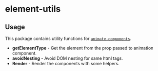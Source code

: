 # element-utils

## Usage
This package contains utility functions for [`animate-components`](../animate-components).

* **getElementType** - Get the element from the prop passed to animation component.
* **avoidNesting** - Avoid DOM nesting for same html tags.
* **Render** - Render the components with some helpers.
